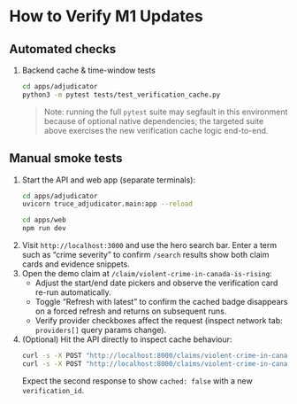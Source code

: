 # How to Verify M1 Updates

## Automated checks
1. Backend cache & time-window tests
   ```bash
   cd apps/adjudicator
   python3 -m pytest tests/test_verification_cache.py
   ```
   > Note: running the full `pytest` suite may segfault in this environment because of optional native dependencies; the targeted suite above exercises the new verification cache logic end-to-end.

## Manual smoke tests
1. Start the API and web app (separate terminals):
   ```bash
   cd apps/adjudicator
   uvicorn truce_adjudicator.main:app --reload
   ```
   ```bash
   cd apps/web
   npm run dev
   ```
2. Visit `http://localhost:3000` and use the hero search bar. Enter a term such as “crime severity” to confirm `/search` results show both claim cards and evidence snippets.
3. Open the demo claim at `/claim/violent-crime-in-canada-is-rising`:
   - Adjust the start/end date pickers and observe the verification card re-run automatically.
   - Toggle “Refresh with latest” to confirm the cached badge disappears on a forced refresh and returns on subsequent runs.
   - Verify provider checkboxes affect the request (inspect network tab: `providers[]` query params change).
4. (Optional) Hit the API directly to inspect cache behaviour:
   ```bash
   curl -s -X POST "http://localhost:8000/claims/violent-crime-in-canada-is-rising/verify" | jq
   curl -s -X POST "http://localhost:8000/claims/violent-crime-in-canada-is-rising/verify?force=true" | jq
   ```
   Expect the second response to show `cached: false` with a new `verification_id`.
